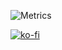 ![Metrics](https://metrics.lecoq.io/zaadevofc?template=classic&isocalendar=1&languages=1&achievements=1&introduction=1&pagespeed=1&base=header%2C%20activity%2C%20community%2C%20repositories%2C%20metadata&base.indepth=false&base.hireable=false&base.skip=false&isocalendar=false&isocalendar.duration=full-year&languages=false&languages.limit=20&languages.threshold=0%25&languages.other=false&languages.colors=github&languages.sections=most-used&languages.indepth=false&languages.analysis.timeout=15&languages.analysis.timeout.repositories=7.5&languages.categories=markup%2C%20programming&languages.recent.categories=markup%2C%20programming&languages.recent.load=300&languages.recent.days=14&achievements=false&achievements.threshold=C&achievements.secrets=true&achievements.display=detailed&achievements.limit=0&introduction=false&introduction.title=true&pagespeed=false&pagespeed.url=zaadevofc.tech&pagespeed.detailed=false&pagespeed.screenshot=false&pagespeed.pwa=false&config.timezone=Asia%2FJakarta)

[![ko-fi](https://ko-fi.com/img/githubbutton_sm.svg)](https://ko-fi.com/M4M8AW8WX)
